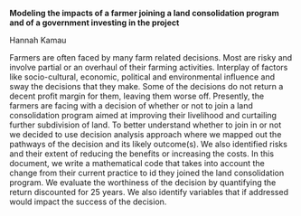 **Modeling the impacts of a farmer joining a land consolidation program and of a government investing in the project**

Hannah Kamau

Farmers are often faced by many farm related decisions. Most are risky and involve  partial or an overhaul of their farming activities. 
Interplay of factors like socio-cultural, economic, political and environmental influence and sway the decisions that they make. Some of 
the decisions do not return a decent profit margin for them, leaving them worse off. Presently, the farmers are facing with a decision of 
whether or not to join a land consolidation program aimed at improving their livelihood and curtailing further subdivision of land. 
To better understand whether to join in or not we decided to use decision analysis approach where we mapped out the pathways of the decision
and its likely outcome(s). We also identified risks and their extent of reducing the benefits or increasing the costs. In this document,
we write a mathematical code that takes into account the change from their current practice to id they joined the land consolidation program.
We evaluate the worthiness of the decision by quantifying the return discounted for 25 years. We also identify variables that if addressed would
impact the success of the decision. 

